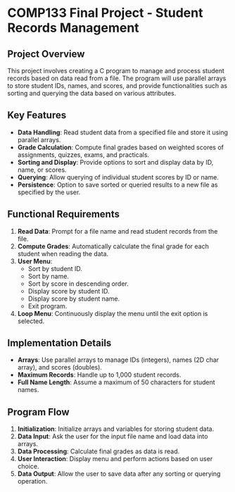 # COMP133 Final Project - Student Records Management

## Project Overview
This project involves creating a C program to manage and process student records based on data read from a file. The program will use parallel arrays to store student IDs, names, and scores, and provide functionalities such as sorting and querying the data based on various attributes.

## Key Features
- **Data Handling**: Read student data from a specified file and store it using parallel arrays.
- **Grade Calculation**: Compute final grades based on weighted scores of assignments, quizzes, exams, and practicals.
- **Sorting and Display**: Provide options to sort and display data by ID, name, or scores.
- **Querying**: Allow querying of individual student scores by ID or name.
- **Persistence**: Option to save sorted or queried results to a new file as specified by the user.

## Functional Requirements
1. **Read Data**: Prompt for a file name and read student records from the file.
2. **Compute Grades**: Automatically calculate the final grade for each student when reading the data.
3. **User Menu**:
   - Sort by student ID.
   - Sort by name.
   - Sort by score in descending order.
   - Display score by student ID.
   - Display score by student name.
   - Exit program.
4. **Loop Menu**: Continuously display the menu until the exit option is selected.

## Implementation Details
- **Arrays**: Use parallel arrays to manage IDs (integers), names (2D char array), and scores (doubles).
- **Maximum Records**: Handle up to 1,000 student records.
- **Full Name Length**: Assume a maximum of 50 characters for student names.

## Program Flow
1. **Initialization**: Initialize arrays and variables for storing student data.
2. **Data Input**: Ask the user for the input file name and load data into arrays.
3. **Data Processing**: Calculate final grades as data is read.
4. **User Interaction**: Display menu and perform actions based on user choice.
5. **Data Output**: Allow the user to save data after any sorting or querying operation.

